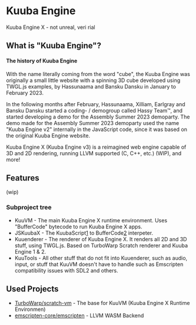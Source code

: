 # Kuuba Engine
Kuuba Engine X - not unreal, veri rial


## What is "Kuuba Engine"?
#### The history of Kuuba Engine
With the name literally coming from the word "cube", the Kuuba Engine was originally a small little website with a spinning 3D cube developed using TWGL.js examples, by Hassunaama and Bansku Dansku in January to February 2023.

In the following months after February, Hassunaama, Xilliam, Earlgray and Bansku Dansku started a coding- / demogroup called Hassy Team™, and started developing a demo for the Assembly Summer 2023 demoparty. The demo made for the Assembly Summer 2023 demoparty used the name "Kuuba Engine v2" internally in the JavaScript code, since it was based on the original Kuuba Engine website.

Kuuba Engine X (Kuuba Engine v3) is a reimagined web engine capable of 3D and 2D rendering, running LLVM supported (C, C++, etc.) (WIP), and more!

## Features

(wip)

### Subproject tree

- KuuVM - The main Kuuba Engine X runtime environment. Uses "BufferCode" bytecode to run Kuuba Engine X apps.
- JSKuubaX - The KuubaScript[1](hassyteam.github.io/kuubaengine/docs/kuubascript) to BufferCode[2](hassyteam.github.io/kuubaengine/docs/internal/bufferspec) interpeter.
- Kuuenderer - The renderer of Kuuba Engine X. It renders all 2D and 3D stuff, using TWGL.js. Based on TurboWarp Scratch renderer and Kuuba Engine 1 & 2.
- KuuTools - All other stuff that do not fit into Kuuenderer, such as audio, input, or stuff that KuuVM doesn't have to handle such as Emscripten compatibility issues with SDL2 and others.

## Used Projects 

- [TurboWarp/scratch-vm](https://github.com/TurboWarp/scratch-vm) - The base for KuuVM (Kuuba Engine X Runtime Environmen)
- [emscripten-core/emscripten](https://github.com/emscripten-core/emscripten) - LLVM WASM Backend

